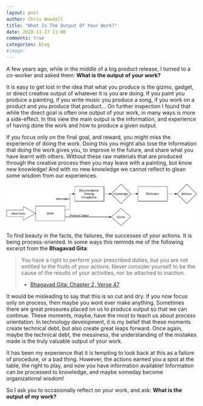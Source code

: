 ```yaml
---
layout: post
author: Chris Woodall
title: "What Is The Output Of Your Work?"
date: 2020-11-27 11:00
comments: true
categories: blog
#image:
---
```


A few years ago, while in the middle of a big product release, I turned to a co-worker and asked them: 
__What is the output of your work?__

It is easy to get lost in the idea that what you produce is the
gizmo, gadget, or direct creative output of whatever it is you are doing. If you paint you produce a
painting, if you write music you produce a song, if you work on a product and you produce that product... On further inspection I found that while the direct goal is often one output of your work, in many ways is more a side-effect. In this view the main output is the information, and experience of having done the work and how to produce a given output.

<!-- more -->


If you focus only on the final goal, and reward, you might miss the experience of doing the work. Doing this you might also lose the information that doing the work gives you, to improve in the future, and share what you have learnt with others. Without these raw materials that are produced through the creative process then you may leave with a painting, but know new knowledge! And with no new knowledge we cannot reflect to glean some wisdom from our experiences.

![Work, Knowledge and Wisdom](/assets/img/posts/output-of-your-work/flow-graph.drawio.png)


To find beauty in the facts, the failures, the successes of your actions.
It is being process-oriented. In some ways this reminds me of the following excerpt from the **Bhagavad Gita**:

>  You have a right to perform your prescribed duties, but you are not entitled to the fruits of your actions. Never consider yourself to be the cause of the results of your activities, nor be attached to inaction. 
> - [Bhagavad Gita: Chapter 2, Verse 47][0]

It would be misleading to say that this is so cut and dry. If you now focus only on process, then maybe you wont ever make anything. Sometimes there are great pressures placed on us to produce output so that we can continue. These moments, maybe, have the most to teach us about process orientation. In technology development, it is my belief that these moments create technical debt, but also create great leaps forward. Once again, maybe the technical debt, the messiness, the understanding of the mistakes made is the truly valuable output of your work.

It has been my experience that it is tempting to look back at this as a failure of procedure, or a bad thing. However, the actions earned you a spot at the table, the right to play, and now you have information available! Information can be processed to knowledge, and maybe someday become organizational wisdom!

So I ask you to occasionally reflect on your work, and ask: **What is the output of my work?**

[0]: https://www.holy-bhagavad-gita.org/chapter/2/verse/47